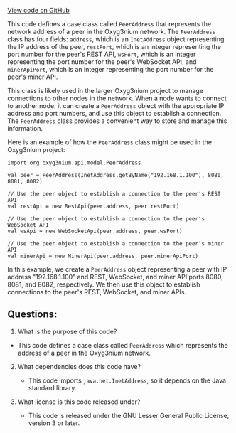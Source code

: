 [View code on GitHub](https://github.com/oxyg3nium/oxyg3nium/api/src/main/scala/org/oxyg3nium/api/model/PeerAddress.scala)

This code defines a case class called `PeerAddress` that represents the network address of a peer in the Oxyg3nium network. The `PeerAddress` class has four fields: `address`, which is an `InetAddress` object representing the IP address of the peer, `restPort`, which is an integer representing the port number for the peer's REST API, `wsPort`, which is an integer representing the port number for the peer's WebSocket API, and `minerApiPort`, which is an integer representing the port number for the peer's miner API.

This class is likely used in the larger Oxyg3nium project to manage connections to other nodes in the network. When a node wants to connect to another node, it can create a `PeerAddress` object with the appropriate IP address and port numbers, and use this object to establish a connection. The `PeerAddress` class provides a convenient way to store and manage this information.

Here is an example of how the `PeerAddress` class might be used in the Oxyg3nium project:

```
import org.oxyg3nium.api.model.PeerAddress

val peer = PeerAddress(InetAddress.getByName("192.168.1.100"), 8080, 8081, 8082)

// Use the peer object to establish a connection to the peer's REST API
val restApi = new RestApi(peer.address, peer.restPort)

// Use the peer object to establish a connection to the peer's WebSocket API
val wsApi = new WebSocketApi(peer.address, peer.wsPort)

// Use the peer object to establish a connection to the peer's miner API
val minerApi = new MinerApi(peer.address, peer.minerApiPort)
```

In this example, we create a `PeerAddress` object representing a peer with IP address "192.168.1.100" and REST, WebSocket, and miner API ports 8080, 8081, and 8082, respectively. We then use this object to establish connections to the peer's REST, WebSocket, and miner APIs.
## Questions: 
 1. What is the purpose of this code?
   - This code defines a case class called `PeerAddress` which represents the address of a peer in the Oxyg3nium network.

2. What dependencies does this code have?
   - This code imports `java.net.InetAddress`, so it depends on the Java standard library.

3. What license is this code released under?
   - This code is released under the GNU Lesser General Public License, version 3 or later.